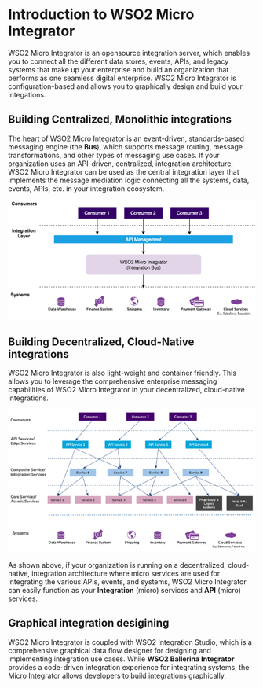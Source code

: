 # Introduction to WSO2 Micro Integrator

WSO2 Micro Integrator is an opensource integration server, which enables you to connect all the different data stores, events, APIs, and legacy systems that make up your enterprise and build an organization that performs as one seamless digital enterprise. WSO2 Micro Integrator is configuration-based and allows you to graphically design and build your integations. 

## Building Centralized, Monolithic integrations

The heart of WSO2 Micro Integrator is an event-driven, standards-based messaging engine (the **Bus**), which supports message routing, message transformations, and other types of messaging use cases. If your organization uses an API-driven, centralized, integration architecture, WSO2 Micro Integrator can be used as the central integration layer that implements the message mediation logic connecting all the systems, data, events, APIs, etc. in your integration ecosystem.


![Centralized Integration](../assets/img/intro/centralized-integration.png)

## Building Decentralized, Cloud-Native integrations

WSO2 Micro Integrator is also light-weight and container friendly. This allows you to leverage the comprehensive enterprise messaging capabilities of WSO2 Micro Integrator in your decentralized, cloud-native integrations. 

![Centralized Integration](../assets/img/intro/cloud-native-microservices.png)

As shown above, if your organization is running on a decentralized, cloud-native, integration architecture where micro services are used for integrating the various APIs, events, and systems, WSO2 Micro Integrator can easily function as your **Integration** (micro) services and **API** (micro) services.

## Graphical integration desigining

WSO2 Micro Integrator is coupled with WSO2 Integration Studio, which is a comprehensive graphical data flow designer for designing and implementing integration use cases. While **WSO2 Ballerina Integrator** provides a code-driven integration experience for integrating systems, the Micro Integrator allows developers to build integrations graphically.
